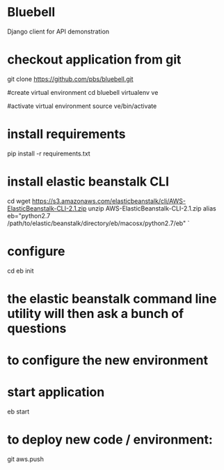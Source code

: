 Bluebell
========

Django client for API demonstration

# checkout application from git
git clone https://github.com/pbs/bluebell.git

#create virtual environment
cd bluebell
virtualenv ve

#activate virtual environment
source ve/bin/activate

# install requirements
pip install -r requirements.txt

# install elastic beanstalk CLI
cd <some directory outside of this django application>
wget https://s3.amazonaws.com/elasticbeanstalk/cli/AWS-ElasticBeanstalk-CLI-2.1.zip
unzip AWS-ElasticBeanstalk-CLI-2.1.zip
alias eb="python2.7 /path/to/elastic/beanstalk/directory/eb/macosx/python2.7/eb"
`
# configure
cd <django application directory>
eb init

# the elastic beanstalk command line utility will then ask a bunch of questions
# to configure the new environment

# start application
eb start

# to deploy new code / environment:
git aws.push
